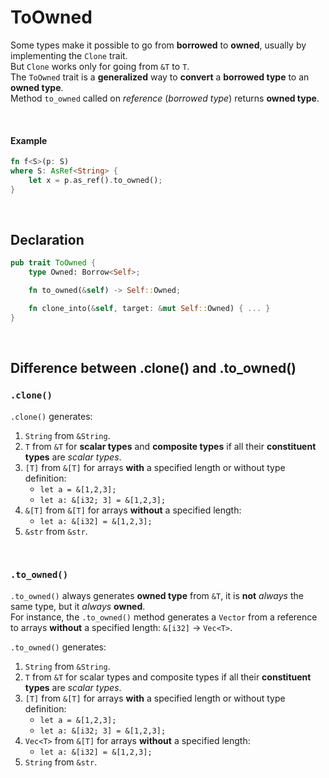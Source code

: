 # ToOwned
Some types make it possible to go from **borrowed** to **owned**, usually by implementing the `Clone` trait.<br>
But `Clone` works only for going from `&T` to `T`.<br>
The `ToOwned` trait is a **generalized** way to **convert** a **borrowed type** to an **owned type**.<br>
Method ``to_owned`` called on *reference* (*borrowed type*) returns **owned type**.

<br>

#### Example
```Rust
fn f<S>(p: S)
where S: AsRef<String> { 
    let x = p.as_ref().to_owned();
}
```

<br>

## Declaration
```Rust
pub trait ToOwned {
    type Owned: Borrow<Self>;

    fn to_owned(&self) -> Self::Owned;

    fn clone_into(&self, target: &mut Self::Owned) { ... }
}
```

<br>

## Difference between .clone() and .to_owned()
### `.clone()`
`.clone()` generates:
1. `String` from `&String`.
2. `T` from `&T` for **scalar types** and **composite types** if all their **constituent types** are *scalar types*.
3. `[T]` from `&[T]` for arrays **with** a specified length or without type definition:
   - `let a = &[1,2,3];`
   - `let a: &[i32; 3] = &[1,2,3];`
4. `&[T]` from `&[T]` for arrays **without** a specified length:
   - `let a: &[i32] = &[1,2,3];`
5. `&str` from `&str`.

<br>

### `.to_owned()`
`.to_owned()` always generates **owned type** from `&T`, it is **not** *always* the same type, but it *always* **owned**.<br>
For instance, the `.to_owned()` method generates a `Vector` from a reference to arrays **without** a specified length: `&[i32]` -> `Vec<T>`.<br>

`.to_owned()` generates:
1. `String` from `&String`.
2. `T` from `&T` for scalar types and composite types if all their **constituent types** are *scalar types*.
3. `[T]` from `&[T]` for arrays **with** a specified length or without type definition:
   - `let a = &[1,2,3];`
   - `let a: &[i32; 3] = &[1,2,3];`
4. `Vec<T>` from `&[T]` for arrays **without** a specified length:
   - `let a: &[i32] = &[1,2,3];`
5. `String` from `&str`.
